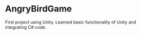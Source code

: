 # AngryBirdGame
First project using Unity.  Learned basic functionality of Unity and integrating C# code.
